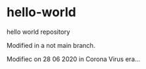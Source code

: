 # hello-world
hello world repository

Modified in a not main branch.

Modifiec on 28 06 2020 in Corona Virus era...
